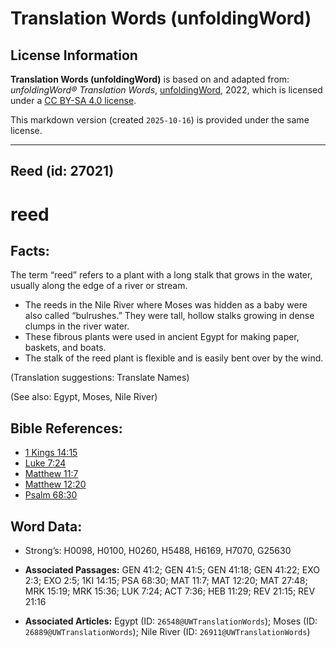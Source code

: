 # Translation Words (unfoldingWord)

## License Information

**Translation Words (unfoldingWord)** is based on and adapted from: _unfoldingWord® Translation Words_, [unfoldingWord](https://unfoldingword.org/utw), 2022, which is licensed under a [CC BY-SA 4.0 license](https://creativecommons.org/licenses/by-sa/4.0/legalcode.en).

This markdown version (created `2025-10-16`) is provided under the same license.



--------------------------------

## Reed (id: 27021)

reed
====

Facts:
------

The term “reed” refers to a plant with a long stalk that grows in the water, usually along the edge of a river or stream.

* The reeds in the Nile River where Moses was hidden as a baby were also called “bulrushes.” They were tall, hollow stalks growing in dense clumps in the river water.
* These fibrous plants were used in ancient Egypt for making paper, baskets, and boats.
* The stalk of the reed plant is flexible and is easily bent over by the wind.

(Translation suggestions: Translate Names)

(See also: Egypt, Moses, Nile River)

Bible References:
-----------------

* [1 Kings 14:15](https://ref.ly/1Kgs14:15)
* [Luke 7:24](https://ref.ly/Luke7:24)
* [Matthew 11:7](https://ref.ly/Matt11:7)
* [Matthew 12:20](https://ref.ly/Matt12:20)
* [Psalm 68:30](https://ref.ly/Ps68:30)

Word Data:
----------

* Strong’s: H0098, H0100, H0260, H5488, H6169, H7070, G25630

* **Associated Passages:** GEN 41:2; GEN 41:5; GEN 41:18; GEN 41:22; EXO 2:3; EXO 2:5; 1KI 14:15; PSA 68:30; MAT 11:7; MAT 12:20; MAT 27:48; MRK 15:19; MRK 15:36; LUK 7:24; ACT 7:36; HEB 11:29; REV 21:15; REV 21:16
* **Associated Articles:** Egypt (ID: `26548@UWTranslationWords`); Moses (ID: `26889@UWTranslationWords`); Nile River (ID: `26911@UWTranslationWords`)

